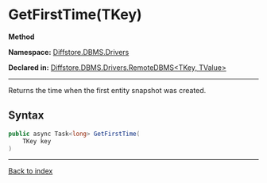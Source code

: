 # GetFirstTime(TKey)

**Method**

**Namespace:** [Diffstore.DBMS.Drivers](Diffstore.DBMS.Drivers.md)

**Declared in:** [Diffstore.DBMS.Drivers.RemoteDBMS<TKey, TValue>](Diffstore.DBMS.Drivers.RemoteDBMS{TKey,TValue}.md)

------



Returns the time when the first entity snapshot was created.


## Syntax

```csharp
public async Task<long> GetFirstTime(
	TKey key
)
```

------

[Back to index](index.md)